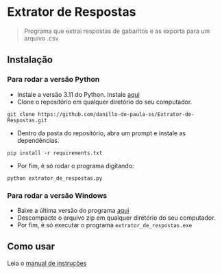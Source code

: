 # Extrator de Respostas
> Programa que extrai respostas de gabaritos e as exporta para um arquivo .csv

## Instalação
### Para rodar a versão Python
- Instale a versão 3.11 do Python. Instale [aqui](https://www.python.org/downloads/release/python-3116/)
- Clone o repositório em qualquer diretório do seu computador.
```
git clone https://github.com/danillo-de-paula-ss/Extrator-de-Respostas.git
```
- Dentro da pasta do repositório, abra um prompt e instale as dependências.
```
pip install -r requirements.txt
```
- Por fim, é só rodar o programa digitando:
```
python extrator_de_respostas.py
```
### Para rodar a versão Windows
- Baixe a última versão do programa [aqui](https://github.com/danillo-de-paula-ss/Extrator-de-Respostas/releases)
- Descompacte o arquivo zip em qualquer diretório do seu computador.
- Por fim, é só executar o programa `extrator_de_respostas.exe`

## Como usar
Leia o [manual de instruções](https://github.com/danillo-de-paula-ss/Extrator-de-Respostas/blob/main/manual_de_instrucoes.pdf)
